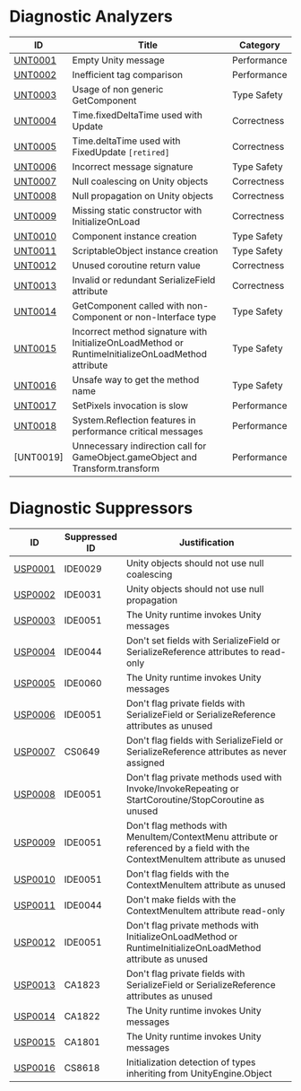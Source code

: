 Diagnostic Analyzers
====================

| ID                    | Title                                                                                             | Category    |
|-----------------------|---------------------------------------------------------------------------------------------------|-------------|
| [UNT0001](UNT0001.md) | Empty Unity message                                                                               | Performance |
| [UNT0002](UNT0002.md) | Inefficient tag comparison                                                                        | Performance |
| [UNT0003](UNT0003.md) | Usage of non generic GetComponent                                                                 | Type Safety |
| [UNT0004](UNT0004.md) | Time.fixedDeltaTime used with Update                                                              | Correctness |
| [UNT0005](UNT0005.md) | Time.deltaTime used with FixedUpdate `[retired]`                                                  | Correctness |
| [UNT0006](UNT0006.md) | Incorrect message signature                                                                       | Type Safety |
| [UNT0007](UNT0007.md) | Null coalescing on Unity objects                                                                  | Correctness |
| [UNT0008](UNT0008.md) | Null propagation on Unity objects                                                                 | Correctness |
| [UNT0009](UNT0009.md) | Missing static constructor with InitializeOnLoad                                                  | Correctness |
| [UNT0010](UNT0010.md) | Component instance creation                                                                       | Type Safety |
| [UNT0011](UNT0011.md) | ScriptableObject instance creation                                                                | Type Safety |
| [UNT0012](UNT0012.md) | Unused coroutine return value                                                                     | Correctness |
| [UNT0013](UNT0013.md) | Invalid or redundant SerializeField attribute                                                     | Correctness |
| [UNT0014](UNT0014.md) | GetComponent called with non-Component or non-Interface type                                      | Type Safety |
| [UNT0015](UNT0015.md) | Incorrect method signature with InitializeOnLoadMethod or RuntimeInitializeOnLoadMethod attribute | Type Safety |
| [UNT0016](UNT0016.md) | Unsafe way to get the method name                                                                 | Type Safety |
| [UNT0017](UNT0017.md) | SetPixels invocation is slow                                                                      | Performance |
| [UNT0018](UNT0018.md) | System.Reflection features in performance critical messages                                       | Performance |
| [UNT0019]             | Unnecessary indirection call for GameObject.gameObject and Transform.transform                    | Performance |

Diagnostic Suppressors
======================

| ID                    | Suppressed ID | Justification                                                                                                                |
|-----------------------|---------------|------------------------------------------------------------------------------------------------------------------------------|
| [USP0001](USP0001.md) | IDE0029       | Unity objects should not use null coalescing                                                                                 |
| [USP0002](USP0002.md) | IDE0031       | Unity objects should not use null propagation                                                                                |
| [USP0003](USP0003.md) | IDE0051       | The Unity runtime invokes Unity messages                                                                                     |
| [USP0004](USP0004.md) | IDE0044       | Don't set fields with SerializeField or SerializeReference attributes to read-only                                           |
| [USP0005](USP0005.md) | IDE0060       | The Unity runtime invokes Unity messages                                                                                     |
| [USP0006](USP0006.md) | IDE0051       | Don't flag private fields with SerializeField or SerializeReference attributes as unused                                     |
| [USP0007](USP0007.md) | CS0649        | Don't flag fields with SerializeField or SerializeReference attributes as never assigned                                     |
| [USP0008](USP0008.md) | IDE0051       | Don't flag private methods used with Invoke/InvokeRepeating or StartCoroutine/StopCoroutine as unused                        |
| [USP0009](USP0009.md) | IDE0051       | Don't flag methods with MenuItem/ContextMenu attribute or referenced by a field with the ContextMenuItem attribute as unused |
| [USP0010](USP0010.md) | IDE0051       | Don't flag fields with the ContextMenuItem attribute as unused                                                               |
| [USP0011](USP0011.md) | IDE0044       | Don't make fields with the ContextMenuItem attribute read-only                                                               |
| [USP0012](USP0012.md) | IDE0051       | Don't flag private methods with InitializeOnLoadMethod or RuntimeInitializeOnLoadMethod attribute as unused                  |
| [USP0013](USP0013.md) | CA1823        | Don't flag private fields with SerializeField or SerializeReference attributes as unused                                     |
| [USP0014](USP0014.md) | CA1822        | The Unity runtime invokes Unity messages                                                                                     |
| [USP0015](USP0015.md) | CA1801        | The Unity runtime invokes Unity messages                                                                                     |
| [USP0016](USP0016.md) | CS8618        | Initialization detection of types inheriting from UnityEngine.Object                                                         |
